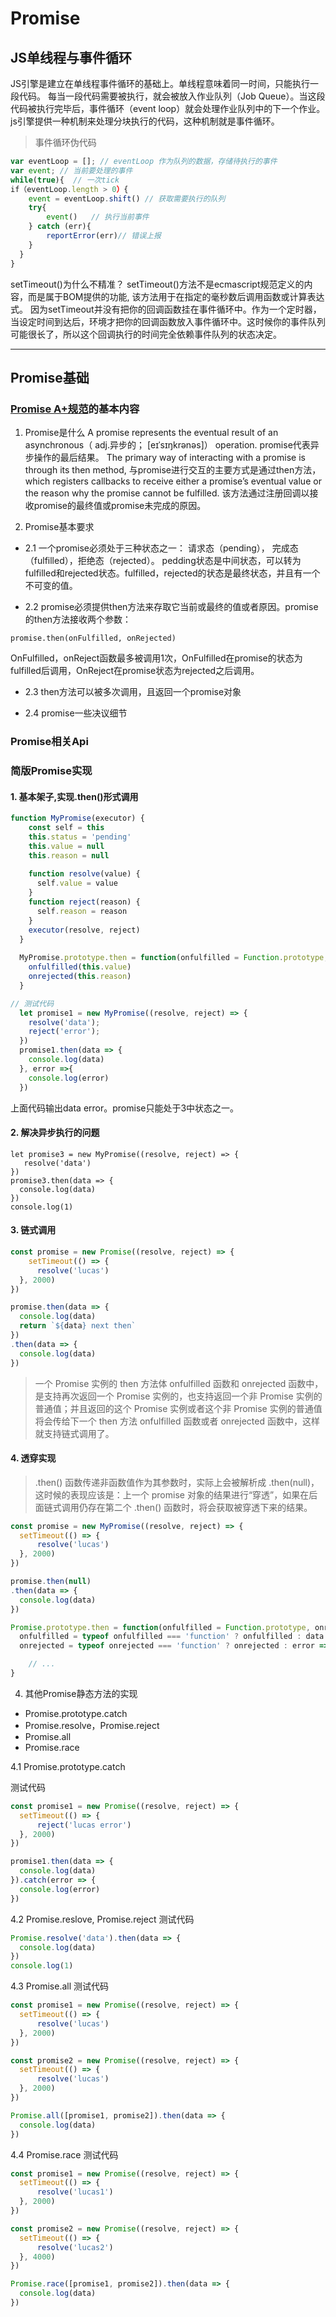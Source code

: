 # Promise

## JS单线程与事件循环

JS引擎是建立在单线程事件循环的基础上。单线程意味着同一时间，只能执行一段代码。
每当一段代码需要被执行，就会被放入作业队列（Job Queue）。当这段代码被执行完毕后，事件循环（event loop）就会处理作业队列中的下一个作业。
js引擎提供一种机制来处理分块执行的代码，这种机制就是事件循环。

> 事件循环伪代码

```js
var eventLoop = []; // eventLoop 作为队列的数据，存储待执行的事件
var event; // 当前要处理的事件
while(true){  // 一次tick
if（eventLoop.length > 0）{
    event = eventLoop.shift() // 获取需要执行的队列
    try{
        event()   // 执行当前事件
    } catch (err){
        reportError(err)// 错误上报
    }
  }
}
```
setTimeout()为什么不精准？
setTimeout()方法不是ecmascript规范定义的内容，而是属于BOM提供的功能, 该方法用于在指定的毫秒数后调用函数或计算表达式。
因为setTimeout并没有把你的回调函数挂在事件循环中。作为一个定时器，当设定时间到达后，环境才把你的回调函数放入事件循环中。这时候你的事件队列可能很长了，所以这个回调执行的时间完全依赖事件队列的状态决定。

---
## Promise基础


### [Promise A+规范](https://promisesaplus.com/)的基本内容

1. Promise是什么
A promise represents the eventual result of an asynchronous（ adj.异步的； [eɪˈsɪŋkrənəs]） operation. 
promise代表异步操作的最后结果。
The primary way of interacting with a promise is through its then method,
 与promise进行交互的主要方式是通过then方法，
which registers callbacks to receive either a promise’s eventual value or the reason why the promise cannot be fulfilled.
该方法通过注册回调以接收promise的最终值或promise未完成的原因。

2. Promise基本要求
- 2.1 一个promise必须处于三种状态之一： 请求态（pending）， 完成态（fulfilled），拒绝态（rejected）。
pedding状态是中间状态，可以转为fulfilled和rejected状态。fulfilled，rejected的状态是最终状态，并且有一个不可变的值。

- 2.2 promise必须提供then方法来存取它当前或最终的值或者原因。promise的then方法接收两个参数：
```
promise.then(onFulfilled, onRejected)
```
OnFulfilled，onReject函数最多被调用1次，OnFulfilled在promise的状态为fulfilled后调用，OnReject在promise状态为rejected之后调用。

- 2.3 then方法可以被多次调用，且返回一个promise对象

- 2.4 promise一些决议细节


### Promise相关Api



### 简版Promise实现

#### 1. 基本架子,实现.then()形式调用

```js
function MyPromise(executor) {
    const self = this
    this.status = 'pending'
    this.value = null
    this.reason = null
  
    function resolve(value) {
      self.value = value
    }
    function reject(reason) {
      self.reason = reason
    }
    executor(resolve, reject)
  }
  
  MyPromise.prototype.then = function(onfulfilled = Function.prototype, onrejected = Function.prototype) {
    onfulfilled(this.value)
    onrejected(this.reason)
  }  
```

```js
// 测试代码
  let promise1 = new MyPromise((resolve, reject) => {
    resolve('data');
    reject('error');
  })
  promise1.then(data => {
    console.log(data)
  }, error =>{
    console.log(error)
  })
```
上面代码输出data error。promise只能处于3中状态之一。




#### 2. 解决异步执行的问题
```
let promise3 = new MyPromise((resolve, reject) => {
   resolve('data')
})
promise3.then(data => {
  console.log(data)
})
console.log(1)
```



#### 3. 链式调用

```js
const promise = new Promise((resolve, reject) => {
    setTimeout(() => {
      resolve('lucas')
  }, 2000)
})

promise.then(data => {
  console.log(data)
  return `${data} next then`
})
.then(data => {
  console.log(data)
})
```
> 一个 Promise 实例的 then 方法体 onfulfilled 函数和 onrejected 函数中，是支持再次返回一个 Promise 实例的，也支持返回一个非 Promise 实例的普通值；并且返回的这个 Promise 实例或者这个非 Promise 实例的普通值将会传给下一个 then 方法 onfulfilled 函数或者 onrejected 函数中，这样就支持链式调用了。


#### 4. 透穿实现
> .then() 函数传递非函数值作为其参数时，实际上会被解析成 .then(null)，这时候的表现应该是：上一个 promise 对象的结果进行“穿透”，如果在后面链式调用仍存在第二个 .then() 函数时，将会获取被穿透下来的结果。

```js
const promise = new MyPromise((resolve, reject) => {
  setTimeout(() => {
      resolve('lucas')
  }, 2000)
})

promise.then(null)
.then(data => {
  console.log(data)
})
```

```js
Promise.prototype.then = function(onfulfilled = Function.prototype, onrejected = Function.prototype) {
  onfulfilled = typeof onfulfilled === 'function' ? onfulfilled : data => data
  onrejected = typeof onrejected === 'function' ? onrejected : error => { throw error }

    // ...
}
```

4. 其他Promise静态方法的实现

- Promise.prototype.catch
- Promise.resolve，Promise.reject
- Promise.all
- Promise.race

4.1 Promise.prototype.catch

测试代码
```js
const promise1 = new Promise((resolve, reject) => {
  setTimeout(() => {
      reject('lucas error')
  }, 2000)
})

promise1.then(data => {
  console.log(data)
}).catch(error => {
  console.log(error)
})
```

4.2 Promise.reslove, Promise.reject
测试代码
```js
Promise.resolve('data').then(data => {
  console.log(data)
})
console.log(1)
```

4.3 Promise.all
测试代码
```js
const promise1 = new Promise((resolve, reject) => {
  setTimeout(() => {
      resolve('lucas')
  }, 2000)
})

const promise2 = new Promise((resolve, reject) => {
  setTimeout(() => {
      resolve('lucas')
  }, 2000)
})

Promise.all([promise1, promise2]).then(data => {
  console.log(data)
})
```

4.4 Promise.race
测试代码
```js
const promise1 = new Promise((resolve, reject) => {
  setTimeout(() => {
      resolve('lucas1')
  }, 2000)
})

const promise2 = new Promise((resolve, reject) => {
  setTimeout(() => {
      resolve('lucas2')
  }, 4000)
})

Promise.race([promise1, promise2]).then(data => {
  console.log(data)
})
```





